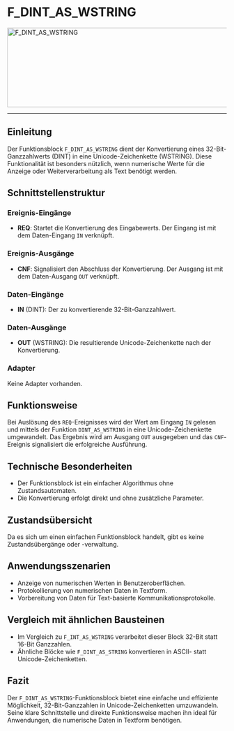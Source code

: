 # F_DINT_AS_WSTRING

<img width="1268" height="182" alt="F_DINT_AS_WSTRING" src="https://github.com/user-attachments/assets/74b253fa-2cf2-41b1-9ad5-20ffb46856c2" />

* * * * * * * * * *
## Einleitung
Der Funktionsblock `F_DINT_AS_WSTRING` dient der Konvertierung eines 32-Bit-Ganzzahlwerts (DINT) in eine Unicode-Zeichenkette (WSTRING). Diese Funktionalität ist besonders nützlich, wenn numerische Werte für die Anzeige oder Weiterverarbeitung als Text benötigt werden.

## Schnittstellenstruktur

### **Ereignis-Eingänge**
- **REQ**: Startet die Konvertierung des Eingabewerts. Der Eingang ist mit dem Daten-Eingang `IN` verknüpft.

### **Ereignis-Ausgänge**
- **CNF**: Signalisiert den Abschluss der Konvertierung. Der Ausgang ist mit dem Daten-Ausgang `OUT` verknüpft.

### **Daten-Eingänge**
- **IN** (DINT): Der zu konvertierende 32-Bit-Ganzzahlwert.

### **Daten-Ausgänge**
- **OUT** (WSTRING): Die resultierende Unicode-Zeichenkette nach der Konvertierung.

### **Adapter**
Keine Adapter vorhanden.

## Funktionsweise
Bei Auslösung des `REQ`-Ereignisses wird der Wert am Eingang `IN` gelesen und mittels der Funktion `DINT_AS_WSTRING` in eine Unicode-Zeichenkette umgewandelt. Das Ergebnis wird am Ausgang `OUT` ausgegeben und das `CNF`-Ereignis signalisiert die erfolgreiche Ausführung.

## Technische Besonderheiten
- Der Funktionsblock ist ein einfacher Algorithmus ohne Zustandsautomaten.
- Die Konvertierung erfolgt direkt und ohne zusätzliche Parameter.

## Zustandsübersicht
Da es sich um einen einfachen Funktionsblock handelt, gibt es keine Zustandsübergänge oder -verwaltung.

## Anwendungsszenarien
- Anzeige von numerischen Werten in Benutzeroberflächen.
- Protokollierung von numerischen Daten in Textform.
- Vorbereitung von Daten für Text-basierte Kommunikationsprotokolle.

## Vergleich mit ähnlichen Bausteinen
- Im Vergleich zu `F_INT_AS_WSTRING` verarbeitet dieser Block 32-Bit statt 16-Bit Ganzzahlen.
- Ähnliche Blöcke wie `F_DINT_AS_STRING` konvertieren in ASCII- statt Unicode-Zeichenketten.

## Fazit
Der `F_DINT_AS_WSTRING`-Funktionsblock bietet eine einfache und effiziente Möglichkeit, 32-Bit-Ganzzahlen in Unicode-Zeichenketten umzuwandeln. Seine klare Schnittstelle und direkte Funktionsweise machen ihn ideal für Anwendungen, die numerische Daten in Textform benötigen.
